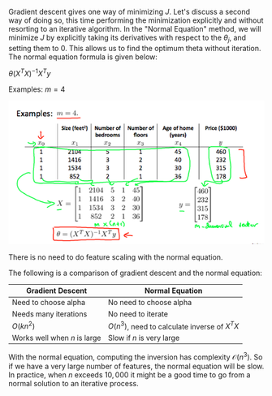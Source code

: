 Gradient descent gives one way of minimizing $J$. Let's discuss a second way of doing so, this time performing the minimization explicitly and without resorting to an iterative algorithm. In the "Normal Equation" method, we will minimize $J$ by explicitly taking its derivatives with respect to the $\theta_j$, and setting them to $0$. This allows us to find the optimum theta without iteration. The normal equation formula is given below:

$\theta(X^TX)^{-1}X^Ty$

Examples: $m=4$

![](images/Pasted%20image%2020220603100916.png)

There is no need to do feature scaling with the normal equation.

The following is a comparison of gradient descent and the normal equation:

| Gradient Descent             | Normal Equation                               |
| ---------------------------- | --------------------------------------------- |
| Need to choose alpha         | No need to choose alpha                       |
| Needs many iterations        | No need to iterate                            |
| $O(kn^2)$                        | $O(n^3)$, need to calculate inverse of $X^TX$ |
| Works well when $n$ is large   | Slow if $n$ is very large                     |

With the normal equation, computing the inversion has complexity $\mathcal{O}(n^3)$. So if we have a very large number of features, the normal equation will be slow. In practice, when $n$ exceeds $10,000$ it might be a good time to go from a normal solution to an iterative process.